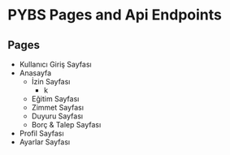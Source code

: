 # PYBS Pages and Api Endpoints

## Pages

- Kullanıcı Giriş Sayfası
- Anasayfa
  - İzin Sayfası
    - k
  - Eğitim Sayfası
  - Zimmet Sayfası
  - Duyuru Sayfası
  - Borç & Talep Sayfası
- Profil Sayfası
- Ayarlar Sayfası
